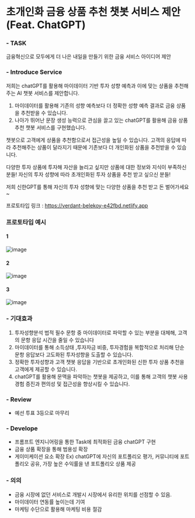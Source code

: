 # 초개인화 금융 상품 추천 챗봇 서비스 제안 (Feat. ChatGPT)

### - TASK
금융혁신으로 모두에게 더 나은 내일을 만들기 위한 금융 서비스 아이디어 제안

### - Introduce Service
저희는 chatGPT를 활용해 마이데이터 기반 투자 성향 예측과 이에 맞는 상품을 추천해주는 AI 챗봇 서비스를 제안합니다.

1. 마이데이터를 활용해 기존의 성향 예측보다 더 정확한 성향 예측 결과로 금융 상품을 추천받을 수 있습니다. 
2. 나아가 뛰어난 문장 생성 능력으로 관심을 끌고 있는 chatGPT를 활용해 금융 상품추천 챗봇 서비스를 구현했습니다. 

챗봇으로 고객에게 상품을 추천함으로서 접근성을 높일 수 있습니다.
고객의 응답에 따라 추천해주는 상품이 달라지기 때문에 기존보다 더 개인화된 상품을 추천받을 수 있습니다.

다양한 투자 상품에 투자해 자산을 늘리고 싶지만 상품에 대한 정보와 지식이 부족하신 분들!
자신의 투자 성향에 따라 초개인화된 투자 상품을 추천 받고 싶으신 분들!

저희 신한GPT를 통해 자신의 투자 성향에 맞는 다양한 상품을 추천 받고 돈 벌어가세요~

프로토타입 링크 : https://verdant-belekoy-e42fbd.netlify.app

### 프로토타입 예시
#### 1
![image](https://github.com/moonjoo98/Financial_product_recommendation/assets/103553532/8e4a4a2d-ac4f-437e-ac4f-586dea9bfac3)
#### 2
![image](https://github.com/moonjoo98/Financial_product_recommendation/assets/103553532/87a8a33a-b84c-4a38-b8b4-cd9f7dba8784)
#### 3
![image](https://github.com/moonjoo98/Financial_product_recommendation/assets/103553532/aa09b8cd-fa3f-4705-b064-e4665a88a13a)

### - 기대효과
1. 투자성향분석 법적 필수 문항 중 마이데이터로 파악할 수 있는 부분을 대체해, 고객의 문항 응답 시간을 줄일 수 있습니다
2. 마이데이터를 통해 소득상태 ,투자자금 비중, 투자경험을 복합적으로 처리해 단순 문항 응답보다 고도화된 투자성향을 도출할 수 있습니다.
3. 정확한 투자성향과 고객 챗봇 응답을 기반으로 초개인화된 신한 투자 상품 추천을 고객에게 제공할 수 있습니다.
4. chatGPT를 활용해 문맥을 파악하는 챗봇을 제공하고, 이를 통해 고객의 챗봇 사용 경험 증진과 편의성 및 접근성을 향상시킬 수 있습니다.

### - Review
- 예선 투표 3등으로 마무리

### - Develope
- 프롬프트 엔지니어링을 통한 Task에 최적화된 금융 chatGPT 구현
- 금융 상품 확장을 통해 범용성 확장
- 게이미케이션 요소 확장 Ex) chatGPT에 자신의 포트폴리오 평가, 커뮤니티에 포트폴리오 공유, 가장 높은 수익률을 낸 포트폴리오 상품 제공

### - 의의
- 금융 시장에 없던 서비스로 개발시 시장에서 유리한 위치를 선점할 수 있음.
- 마이데이터 연동률 높이는데 기여
- 마케팅 수단으로 활용해 마케팅 비용 절감 


